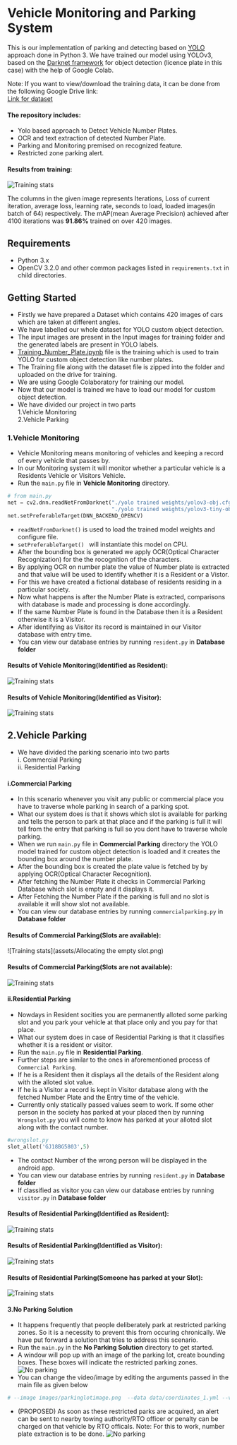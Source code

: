 # Vehicle Monitoring and Parking System

This is our implementation of parking and detecting based on [YOLO](https://pjreddie.com/darknet/yolo/) 
approach done in Python 3.
We have trained our model using YOLOv3, based on the [Darknet framework](https://github.com/AlexeyAB/darknet) for object detection (licence plate in this case) with the help of Google Colab.

Note: If you want to view/download the training data, it can be done from the following Google Drive link: <br>[Link for dataset](https://drive.google.com/drive/folders/13WF2mS5kTC9xt0XG9xsEcd0X08OT_ngl?usp=sharing)

#### The repository includes:
* Yolo based approach to Detect Vehicle Number Plates.
* OCR and text extraction of detected Number Plate.
* Parking and Monitoring premised on recognized feature.
* Restricted zone parking alert.



#### Results from training:
![Training stats](assets/result.png)

The columns in the given image represents Iterations, Loss of current iteration, average loss,
learning rate, seconds to load, loaded images(in batch of 64) respectively.
The mAP(mean Average Precision) achieved after 4100 iterations was **91.86%** trained on over 420 images.


## Requirements
* Python 3.x <br />
* OpenCV 3.2.0 and other common packages listed in `requirements.txt` in child directories.


## Getting Started
* Firstly we have prepared a Dataset which contains 420 images of cars which are taken at
different angles.
* We have labelled our whole dataset for YOLO custom object detection.
* The input images are present in the Input images for training folder and the generated
labels are present in YOLO labels.
* [Training_Number_Plate.ipynb](Training_number_Plate.ipynb)  file is the training which is used to train YOLO for custom object detection like
number plates.
* The Training file along with the dataset file is zipped into the folder and uploaded on 
the drive for training.
* We are using Google Colaboratory for training our model.
* Now that our model is trained we have to load our model for custom object detection.
* We have divided our project in two parts<br/>
    1.Vehicle Monitoring<br/>
    2.Vehicle Parking




### 1.Vehicle Monitoring
* Vehicle Monitoring means monitoring of vehicles and keeping a record of every vehicle 
that passes by.
* In our Monitoring system it will monitor whether a particular vehicle is a Residents
Vehicle or Visitors Vehicle.
* Run the `main.py` file in **Vehicle Monitoring** directory.
```python
# from main.py
net = cv2.dnn.readNetFromDarknet("./yolo trained weights/yolov3-obj.cfg",
                                 "./yolo trained weights/yolov3-tiny-obj_4000.weights")
net.setPreferableTarget(DNN_BACKEND_OPENCV)
```
* `readNetFromDarknet()` is used to load the trained model weights and configure file.
* `setPreferableTarget() ` will instantiate this model on CPU.
* After the bounding box is generated we apply OCR(Optical Character Recognization) for the
the rocognition of the characters.
* By applying OCR on number plate the value of Number plate is extracted and that value 
will be used to identify whether it is a Resident or a Vistor.
* For this we have created a fictional database of residents residing in a particular society.
* Now what happens is after the Number Plate is extracted, comparisons with database is made and processing is done accordingly.
* If the same Number Plate is found in the Database then it is a Resident otherwise it
is a Visitor.
* After identifying as Visitor its record is maintained in our Visitor database with 
entry time.
* You can view our database entries by running `resident.py` in **Database folder**  
 
#### Results of Vehicle Monitoring(Identified as Resident):
![Training stats](assets/Resident.png)


#### Results of Vehicle Monitoring(Identified as Visitor):
![Training stats](assets/Visitor.png)


## 2.Vehicle Parking
* We have divided the parking scenario into two parts<br/>
 i.  Commercial Parking<br/>
 ii. Residential Parking <br/>
 
#### i.Commercial Parking
* In this scenario whenever you visit any public or commercial place you have to traverse whole
parking in search of a parking spot.
* What our system does is that it shows which slot is available for parking and tells the 
person to park at that place and if the parking is full it will tell from the entry that 
parking is full so you dont have to traverse whole parking.
* When we run `main.py` file in **Commercial Parking** directory the YOLO model trained for custom object 
detection is loaded and it creates the bounding box around the number plate.
* After the bounding box is created the plate value is fetched by by applying OCR(Optical
Character Recognition).
* After fetching the Number Plate it checks in Commercial Parking Database which slot is 
empty and it displays it.
* After Fetching the Number Plate if the parking is full and no slot is available it 
will show slot not available.
* You can view our database entries by running `commercialparking.py` in **Database folder**

#### Results of Commercial Parking(Slots are available):
![Training stats](assets/Allocating the empty slot.png)


#### Results of Commercial Parking(Slots are not available):
![Training stats](assets/NoEmptyspace.png)


#### ii.Residential Parking
* Nowdays in Resident socities you are permanently alloted some parking slot and you
park your vehicle at that place only and you pay for that place.
* What our system does in case of Residential Parking is that it classifies whether it is 
a resident or visitor.
* Run the `main.py` file in **Residential Parking**.
* Further steps are similar to the ones in aforementioned process of `Commercial Parking`.
* If he is a Resident then it displays all the details of the Resident along with the alloted
slot value.
* If he is a Visitor a record is kept in Visitor database along with the fetched Number Plate 
and the Entry time of the vehicle.
* Currently only statically passed values seem to work. If some other person in the society has parked at your placed then by running `Wrongslot.py` 
you will come to know has parked at your alloted slot along with the contact number.
```python
#wrongslot.py
slot_allot('GJ18BG5803',5)
```
* The contact Number of the wrong person will be displayed in the android app.
* You can view our database entries by running `resident.py` in **Database folder**
* If classified as visitor you can view our database entries by running `visitor.py` in **Database folder**


#### Results of Residential Parking(Identified as Resident):
![Training stats](assets/Residentdetails.png)


#### Results of Residential Parking(Identified as Visitor):
![Training stats](assets/Visitor.png)


#### Results of Residential Parking(Someone has parked at your Slot):
![Training stats](assets/Wrongslot.png)

#### 3.No Parking Solution

* It happens frequently that people deliberately park at restricted parking zones. So it is
a necessity to prevent this from occuring chronically. 
We have put forward a solution that tries to address this scenario.
* Run the `main.py` in the **No Parking Solution** directory to get started. 
* A window will pop up with an image of the parking lot, create bounding boxes. These boxes will indicate the restricted
parking zones.
![No parking](assets/drwacoordinates.png)
* You can change the video/image by editing the arguments passed in the main file as given below
```python
# --image images/parkinglotimage.png  --data data/coordinates_1.yml --video videos/your_video_file.mp4 --start-frame 1
```
* (PROPOSED) As soon as these restricted parks are acquired, an alert can be sent to nearby towing authority/RTO officer or
 penalty can be charged on that vehicle by RTO officals. 
 Note: For this to work, number plate extraction is to be done.
![No parking](assets/Noparkingoccupied.png) 


